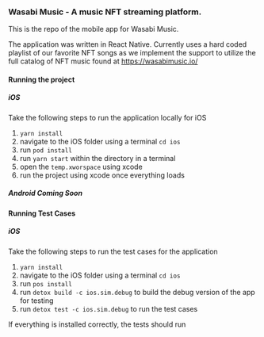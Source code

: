 ### Wasabi Music - A music NFT streaming platform.
This is the repo of the mobile app for Wasabi Music. 

The application was written in React Native. Currently uses a hard coded playlist of our favorite NFT songs as we implement the support to utilize the full catalog of NFT music found at https://wasabimusic.io/

#### Running the project

##### iOS
Take the following steps to run the application locally for iOS
1. `yarn install`
2. navigate to the iOS folder using a terminal `cd ios` 
3. run `pod install`
4. run `yarn start` within the directory in a terminal
5. open the `temp.xworspace` using xcode
6. run the project using xcode once everything loads

##### Android Coming Soon


#### Running Test Cases

##### iOS
Take the following steps to run the test cases for the application
1. `yarn install` 
2. navigate to the iOS folder using a terminal `cd ios`
3. run `pos install`
4. run `detox build -c ios.sim.debug` to build the debug version of the app for testing
5. run `detox test -c ios.sim.debug` to run the test cases

If everything is installed correctly, the tests should run